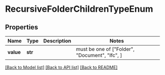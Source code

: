 # RecursiveFolderChildrenTypeEnum


## Properties
Name | Type | Description | Notes
------------ | ------------- | ------------- | -------------
**value** | **str** |  |  must be one of ["Folder", "Document", "Ifc", ]

[[Back to Model list]](../README.md#documentation-for-models) [[Back to API list]](../README.md#documentation-for-api-endpoints) [[Back to README]](../README.md)


